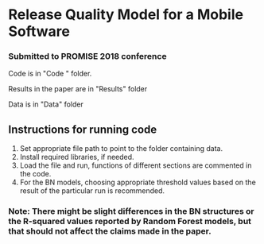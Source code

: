 # Release Quality Model for a Mobile Software

### Submitted to PROMISE 2018 conference

 Code is in "Code " folder.
 
 Results in the paper are in "Results" folder
 
 Data is in "Data" folder
 
 ## Instructions for running code
 
 1. Set appropriate file path to point to the folder containing data.
 1. Install required libraries, if needed.
 1. Load the file and run, functions of different sections are commented in the code.
 1. For the BN models, choosing appropriate threshold values based on the result of the particular run is recommended.

### Note: There might be slight differences in the BN structures or the R-squared values reported by Random Forest models, but that should not affect the claims made in the paper.
